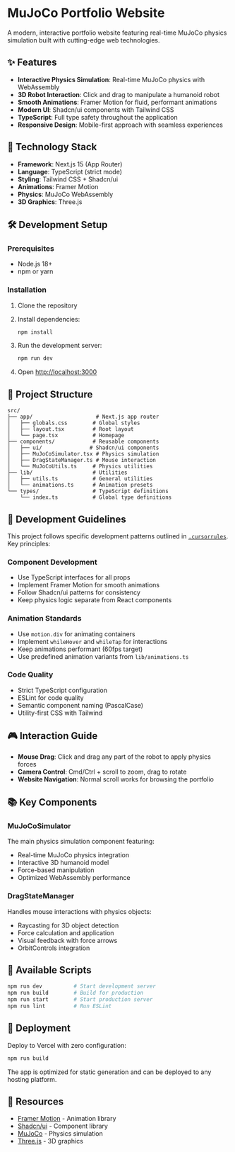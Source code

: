 # MuJoCo Portfolio Website

A modern, interactive portfolio website featuring real-time MuJoCo physics simulation built with cutting-edge web technologies.

## ✨ Features

- **Interactive Physics Simulation**: Real-time MuJoCo physics with WebAssembly
- **3D Robot Interaction**: Click and drag to manipulate a humanoid robot
- **Smooth Animations**: Framer Motion for fluid, performant animations
- **Modern UI**: Shadcn/ui components with Tailwind CSS
- **TypeScript**: Full type safety throughout the application
- **Responsive Design**: Mobile-first approach with seamless experiences

## 🚀 Technology Stack

- **Framework**: Next.js 15 (App Router)
- **Language**: TypeScript (strict mode)
- **Styling**: Tailwind CSS + Shadcn/ui
- **Animations**: Framer Motion
- **Physics**: MuJoCo WebAssembly
- **3D Graphics**: Three.js

## 🛠 Development Setup

### Prerequisites
- Node.js 18+
- npm or yarn

### Installation

1. Clone the repository
2. Install dependencies:
   ```bash
   npm install
   ```

3. Run the development server:
   ```bash
   npm run dev
   ```

4. Open [http://localhost:3000](http://localhost:3000)

## 📁 Project Structure

```
src/
├── app/                    # Next.js app router
│   ├── globals.css        # Global styles
│   ├── layout.tsx         # Root layout
│   └── page.tsx           # Homepage
├── components/            # Reusable components
│   ├── ui/               # Shadcn/ui components
│   ├── MuJoCoSimulator.tsx # Physics simulation
│   ├── DragStateManager.ts # Mouse interaction
│   └── MuJoCoUtils.ts     # Physics utilities
├── lib/                   # Utilities
│   ├── utils.ts           # General utilities
│   └── animations.ts      # Animation presets
└── types/                 # TypeScript definitions
    └── index.ts           # Global type definitions
```

## 🎯 Development Guidelines

This project follows specific development patterns outlined in [`.cursorrules`](./.cursorrules). Key principles:

### Component Development
- Use TypeScript interfaces for all props
- Implement Framer Motion for smooth animations
- Follow Shadcn/ui patterns for consistency
- Keep physics logic separate from React components

### Animation Standards
- Use `motion.div` for animating containers
- Implement `whileHover` and `whileTap` for interactions
- Keep animations performant (60fps target)
- Use predefined animation variants from `lib/animations.ts`

### Code Quality
- Strict TypeScript configuration
- ESLint for code quality
- Semantic component naming (PascalCase)
- Utility-first CSS with Tailwind

## 🎮 Interaction Guide

- **Mouse Drag**: Click and drag any part of the robot to apply physics forces
- **Camera Control**: Cmd/Ctrl + scroll to zoom, drag to rotate
- **Website Navigation**: Normal scroll works for browsing the portfolio

## 📚 Key Components

### MuJoCoSimulator
The main physics simulation component featuring:
- Real-time MuJoCo physics integration
- Interactive 3D humanoid model
- Force-based manipulation
- Optimized WebAssembly performance

### DragStateManager
Handles mouse interactions with physics objects:
- Raycasting for 3D object detection
- Force calculation and application
- Visual feedback with force arrows
- OrbitControls integration

## 🔧 Available Scripts

```bash
npm run dev          # Start development server
npm run build        # Build for production
npm run start        # Start production server
npm run lint         # Run ESLint
```

## 🚀 Deployment

Deploy to Vercel with zero configuration:

```bash
npm run build
```

The app is optimized for static generation and can be deployed to any hosting platform.

## 📖 Resources

- [Framer Motion](https://www.framer.com/motion/) - Animation library
- [Shadcn/ui](https://ui.shadcn.com/) - Component library
- [MuJoCo](https://mujoco.org/) - Physics simulation
- [Three.js](https://threejs.org/) - 3D graphics
